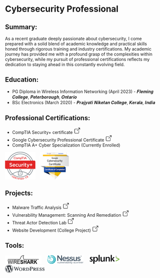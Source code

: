 # Cybersecurity Professional

## Summary:
As a recent graduate deeply passionate about cybersecurity, I come prepared with a solid blend of academic knowledge and practical skills honed through rigorous training and industry certifications. My academic journey has provided me with a profound grasp of the complexities within cybersecurity, while my pursuit of professional certifications reflects my dedication to staying ahead in this constantly evolving field.

## Education:
- PG Diploma in Wireless Information Networking (April 2023) - 𝑭𝒍𝒆𝒎𝒊𝒏𝒈 𝑪𝒐𝒍𝒍𝒆𝒈𝒆, 𝑷𝒆𝒕𝒆𝒓𝒃𝒐𝒓𝒐𝒖𝒈𝒉, 𝑶𝒏𝒕𝒂𝒓𝒊𝒐
- BSc Electronics (March 2020) - 𝑷𝒓𝒂𝒋𝒚𝒐𝒕𝒊 𝑵𝒊𝒌𝒆𝒕𝒂𝒏 𝑪𝒐𝒍𝒍𝒆𝒈𝒆, 𝑲𝒆𝒓𝒂𝒍𝒂, 𝑰𝒏𝒅𝒊𝒂

## Professional Certifications:
- CompTIA Security+ certificate [<img src="./assets/img/newtab.png" width='22'/>](https://drive.google.com/file/d/1aXvH93EPhX6rQyEIiB7YP4amxlukNDKb/view?usp=sharing) 
- Google Cybersecurity Professional Certificate [<img src="./assets/img/newtab.png" width='22'/>](https://drive.google.com/file/d/1y4gSwr5WPsqmgtrhMz9Qry6YRhETzGeh/view?usp=sharing) 
- CompTIA A+ Cyber Specialization (Currently Enrolled)

 [<img src="./assets/img/Securityplus.png" width='100' style='padding-right:10px'/>](https://drive.google.com/file/d/1aXvH93EPhX6rQyEIiB7YP4amxlukNDKb/view?usp=sharing)        [<img src="./assets/img/googlecyber.png" width='100' style='padding-right:10px'/>](https://drive.google.com/file/d/1y4gSwr5WPsqmgtrhMz9Qry6YRhETzGeh/view?usp=sharing) 


## Projects:
- Malware Traffic Analysis [<img src="./assets/img/newtab.png" width='22'/>](https://edwinmathew0012.github.io/Malware-Traffic-Analysis/)
- Vulnerability Management: Scanning And Remediation [<img src="./assets/img/newtab.png" width='22'/>](https://edwinmathew0012.github.io/Vulnerability-Management-Scanning-And-Remediation/)
- Threat Actor Detection Lab [<img src="./assets/img/newtab.png" width='22'/>](https://edwinmathew0012.github.io/Threat-Actor-Detection-Lab/)
- Website Development (College Project)  [<img src="./assets/img/newtab.png" width='22'/>](https://edwinmathew0012.github.io/Website-Development/)

## Tools:
 <img src="./assets/img/wireshark.png" width='120' style='padding-right:15px'/>  <img src="./assets/img/nessus.png" width='120' style='padding-right:15px'/>  <img src="./assets/img/Splunk.png" width='100' style='padding-right:15px'/> <img src="./assets/img/wordpress.png" width='130' style='padding-right:15px'/>
 



